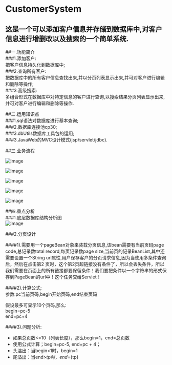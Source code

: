 # CustomerSystem
这是一个可以添加客户信息并存储到数据库中,对客户信息进行增删改以及搜索的一个简单系统.
----------
##一.功能简介<br/>
###1.添加客户:<br/>
把客户信息持久化到数据库中;<br/>
###2.查询所有客户:<br/>
把数据库中的所有客户信息查找出来,并以分页列表显示出来,并可对客户进行编辑和删除等操作;<br/>
###3.高级搜索:<br/>
多组合形式在数据库中对特定信息的客户进行查询,以搜索结果分页列表显示出来,并可对客户进行编辑和删除等操作.<br/>

##二.运用知识点<br/>
###1.sql语法对数据库进行基本查询;<br/>
###2.数据库连接池cp30;<br/>
###3.dbUtils数据库工具包的运用;<br/>
###3.JavaWeb的MVC设计模式(jsp/servlet/jdbc).<br/>

##三.业务流程<br/>

![image](https://github.com/zchdjb/CustomerSystem/raw/master/WebContent/readmeimage/add.png)<br/>

![image](https://github.com/zchdjb/CustomerSystem/raw/master/WebContent/readmeimage/queryAll.png)<br/>

![image](https://github.com/zchdjb/CustomerSystem/raw/master/WebContent/readmeimage/del.png)<br/>

![image](https://github.com/zchdjb/CustomerSystem/raw/master/WebContent/readmeimage/edit.png)<br/>

![image](https://github.com/zchdjb/CustomerSystem/raw/master/WebContent/readmeimage/query.png)<br/>

##四.重点分析<br/>
###1.底层数据库结构分析图<br/>
![image](https://github.com/zchdjb/CustomerSystem/raw/master/WebContent/readmeimage/database.png)<br/>


###2.分页设计<br/>

####1).需要用一个pageBean对象来装载分页信息,该bean需要有当前页码page code,总记录数total record,每页记录数page size,当前页的记录BeanList,其中还需要设置一个String url属性,用户保存客户的分页请求信息,因为当使用多条件查询后，然后在点击第2 页时，这个第2页超链接没有条件了，所以会丢失条件，所以我们需要在页面上的所有链接都要保留条件！我们要把条件以一个字符串的形式保存到PageBean的url中！这个任务交给Servlet！<br/>

####2).计算公式;<br/>
参数:pc当前页码,begin开始页码,end结束页码<br/>

假设最多可显示10个页码,那么:<br/>
          begin=pc-5<br/>
          end=pc+4<br/>

####3).问题分析:<br/>
- 如果总页数<=10（列表长度），那么begin=1，end=总页数<br/>
- 使用公式计算；begin=pc-5, end=pc + 4；<br/>
- 头溢出：当begin<1时，begin=1<br/>
- 尾溢出：当end>${tp}时，end=${tp}<br/>
